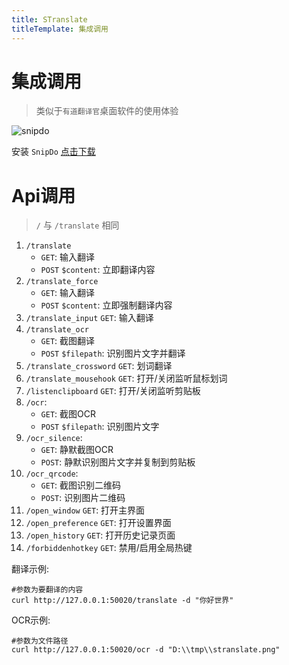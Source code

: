 ```yaml
---
title: STranslate
titleTemplate: 集成调用
---
```


# 集成调用

> 类似于`有道翻译官`桌面软件的使用体验

![snipdo](/img/snipdo.gif)

安装 `SnipDo` [点击下载](https://apps.microsoft.com/detail/9npz2tvkjvt7?hl=zh-cn&gl=CN)

# Api调用

> `/` 与 `/translate` 相同

1. `/translate`
    - `GET`: 输入翻译
    - `POST` `$content`: 立即翻译内容
2. `/translate_force`
    - `GET`: 输入翻译
    - `POST` `$content`: 立即强制翻译内容
3. `/translate_input` `GET`: 输入翻译
4. `/translate_ocr`
    - `GET`: 截图翻译
    - `POST` `$filepath`: 识别图片文字并翻译
5. `/translate_crossword` `GET`: 划词翻译
6. `/translate_mousehook` `GET`: 打开/关闭监听鼠标划词
7. `/listenclipboard` `GET`: 打开/关闭监听剪贴板
8. `/ocr`:
    - `GET`: 截图OCR
    - `POST` `$filepath`: 识别图片文字
9. `/ocr_silence`:
    - `GET`: 静默截图OCR
    - `POST`: 静默识别图片文字并复制到剪贴板
10. `/ocr_qrcode`:
    - `GET`: 截图识别二维码
    - `POST`: 识别图片二维码
11. `/open_window` `GET`: 打开主界面
12. `/open_preference` `GET`: 打开设置界面
13. `/open_history` `GET`: 打开历史记录页面
14. `/forbiddenhotkey` `GET`: 禁用/启用全局热键

翻译示例:

```shell
#参数为要翻译的内容
curl http://127.0.0.1:50020/translate -d "你好世界"
```

OCR示例:

```shell
#参数为文件路径
curl http://127.0.0.1:50020/ocr -d "D:\\tmp\\stranslate.png"
```